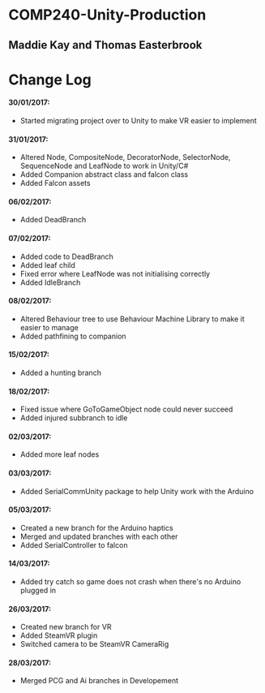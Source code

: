 # COMP240-Unity-Production
## Maddie Kay and Thomas Easterbrook

# Change Log
#### 30/01/2017:  
* Started migrating project over to Unity to make VR easier to implement  

#### 31/01/2017:  
* Altered Node, CompositeNode, DecoratorNode, SelectorNode, SequenceNode and LeafNode to work in Unity/C#
* Added Companion abstract class and falcon class
* Added Falcon assets

#### 06/02/2017:
* Added DeadBranch

#### 07/02/2017:
* Added code to DeadBranch
* Added leaf child
* Fixed error where LeafNode was not initialising correctly
* Added IdleBranch

#### 08/02/2017:
* Altered Behaviour tree to use Behaviour Machine Library to make it easier to manage
* Added pathfining to companion

#### 15/02/2017:
* Added a hunting branch

#### 18/02/2017:
* Fixed issue where GoToGameObject node could never succeed 
* Added injured subbranch to idle

#### 02/03/2017:
* Added more leaf nodes

#### 03/03/2017:
* Added SerialCommUnity package to help Unity work with the Arduino

#### 05/03/2017:
* Created a new branch for the Arduino haptics
* Merged and updated branches with each other
* Added SerialController to falcon

#### 14/03/2017:
* Added try catch so game does not crash when there's no Arduino plugged in

#### 26/03/2017:
* Created new branch for VR
* Added SteamVR plugin
* Switched camera to be SteamVR CameraRig

#### 28/03/2017:
* Merged PCG and Ai branches in Developement


